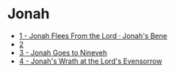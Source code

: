 # Jonah

* [1 - Jonah Flees From the Lord · Jonah's Bene](./1.md)
* [2](./2.md)
* [3 - Jonah Goes to Nineveh](./3.md)
* [4 - Jonah's Wrath at the Lord's Evensorrow](./4.md)

